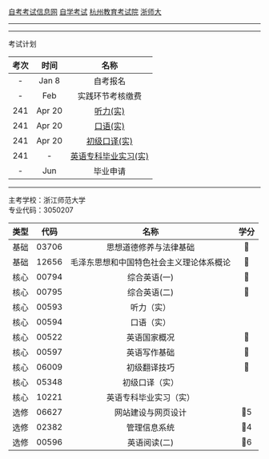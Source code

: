 [自考考试信息网](https://zk.zjzs.net/)
[自学考试](https://www.zjzs.net/moban/index/2c9081f061d15b160161d1661f040016_tree.html)
[杭州教育考试院](http://www.hzjyksy.cn/)
[浙师大](http://j.zjnu.edu.cn/910/list.htm)

<a-countdown name="实践考试" date="2024-04-20" type="week"></a-countdown>
<a-remind message="自考报名" start="2023-1-1" end="2023-1-31"></a-remind>
<a-remind message="实践环节考核缴费" start="2023-2-1" end="2023-2-28"></a-remind>

---

<a-schedule title="学习计划" :start="44" :data="[
  ['休息'],
  ['休息'],
  ['休息'],
  ['听力精讲1', '口语精讲1', '听力精讲2', '口语精讲2'],
  ['听力精讲3', '口语精讲3', '', '', '', '听力精讲4', '听力精讲5,6'],
  ['', '', '', '', ''],
  ['听力串讲1', '听力串讲2', '听力串讲3', '口语精讲4', '口语精讲5'],
  ['口语精讲6', '口语串讲1', '口语串讲2', '口语串讲3'],
  ['', '', '', '', ''],
  ['', '', '', ''],
  ['', '', '', '', ''],
  ['', '', '', '', ''],
  ['', '', '', '', ''],
  ['', '', '', '', ''],
  ['休息'],
  ['休息'], // 2024-02-12 ~ 2024-02-18 春季
  ['', '', '', '', ''],
  ['', '', '', '', ''],
  ['辅导学习', '辅导学习', '背单词'],
  ['辅导学习', '辅导学习', '背单词'],
  ['辅导学习', '辅导学习', '背单词'],
  ['辅导学习', '辅导学习', '背单词'], // 2024-04-01 ~ 2024-04-07 清明
  ['辅导学习', '辅导学习', '背单词',],
  ['辅导学习', '辅导学习', '辅导学习', '辅导学习', '考试'], // 考试当周
]"></a-schedule>

---

考试计划

| 考次 |  时间  |               名称               |
| :--: | :----: | :------------------------------: |
|  -   | Jan 8  |             自考报名             |
|  -   |  Feb   |         实践环节考核缴费         |
| 241  | Apr 20 |       [听力(实)](00593.md)       |
| 241  | Apr 20 |       [口语(实)](00594.md)       |
| 241  | Apr 20 |     [初级口译(实)](05348.md)     |
| 241  |   -    | [英语专科毕业实习(实)](10221.md) |
|  -   |  Jun   |             毕业申请             |

---

主考学校：浙江师范大学<br/>
专业代码：3050207

| 类型 | 代码  |                   名称                   | 学分 |
| :--: | :---: | :--------------------------------------: | :--: |
| 基础 | 03706 |          思想道德修养与法律基础          |  🥇  |
| 基础 | 12656 | 毛泽东思想和中国特色社会主义理论体系概论 |  🥇  |
| 核心 | 00794 |               综合英语(一)               |  🥇  |
| 核心 | 00795 |               综合英语(二)               |  🥇  |
| 核心 | 00593 |                听力（实）                |      |
| 核心 | 00594 |                口语（实）                |      |
| 核心 | 00522 |               英语国家概况               |  🥇  |
| 核心 | 00597 |               英语写作基础               |  🥇  |
| 核心 | 06009 |               初级翻译技巧               |  🥇  |
| 核心 | 05348 |              初级口译（实）              |      |
| 核心 | 10221 |          英语专科毕业实习（实）          |      |
| 选修 | 06627 |            网站建设与网页设计            | 🥇5  |
| 选修 | 02382 |               管理信息系统               | 🥇4  |
| 选修 | 00596 |               英语阅读(二)               | 🥇6  |
